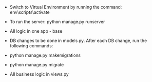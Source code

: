 - Switch to Virtual Environment by running the command: env\scripts\activate
- To run the server: python manage.py runserver
- All logic in one app - base

- DB changes to be done in models.py. After each DB change, run the following commands: 
- python manage.py makemigrations
- python manage.py migrate

- All business logic in views.py
